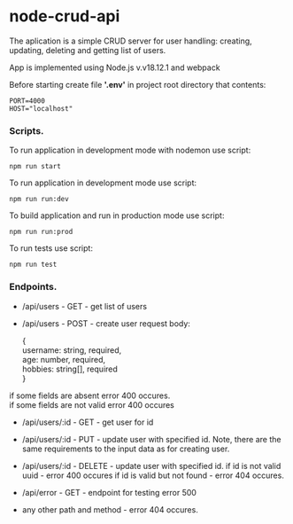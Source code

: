 # node-crud-api
The aplication is a simple CRUD server for user handling:
  creating, updating, deleting and getting list of users.

App is implemented using Node.js v.v18.12.1 and webpack

Before starting create file **'.env'** in project root directory that contents:

    PORT=4000
    HOST="localhost"

### Scripts.  

To run application in development mode with nodemon use script:

    npm run start

To run application in development mode use script:

    npm run run:dev

To build application and run in production mode use script:

    npm run run:prod

To run tests use script:

    npm run test

### Endpoints.
 - /api/users - GET - get list of users
 - /api/users - POST - create user
request body:   

    {  
        username: string, required,  
        age: number, required,  
        hobbies: string[], required  
    }  
    
if some fields are absent error 400 occures.  
if some fields are not valid error 400 occures

 - /api/users/:id - GET - get user for id
 - /api/users/:id - PUT - update user with specified id. Note, there are the same requirements  to the input data as for creating user.
 - /api/users/:id - DELETE - update user with specified id.
if id is not valid uuid - error 400 occures
if id is valid but not found - error 404 occures.

 - /api/error - GET - endpoint for testing error 500

 - any other path and method - error 404 occures.
